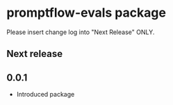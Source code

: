 # promptflow-evals package

Please insert change log into "Next Release" ONLY.

## Next release

## 0.0.1
- Introduced package
